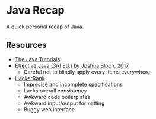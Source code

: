 # Java Recap
A quick personal recap of Java.

## Resources

* [The Java Tutorials](https://docs.oracle.com/javase/tutorial/java/index.html)
* [Effective Java (3rd Ed.) by Joshua Bloch, 2017](https://www.amazon.com/Effective-Java-Joshua-Bloch/dp/0134685997)
  * Careful not to blindly apply every items everywhere
* [HackerRank](https://www.hackerrank.com)
  * Imprecise and incomplete specifications
  * Lacks overall consistency
  * Awkward code boilerplates
  * Awkward input/output formatting
  * Buggy web interface
